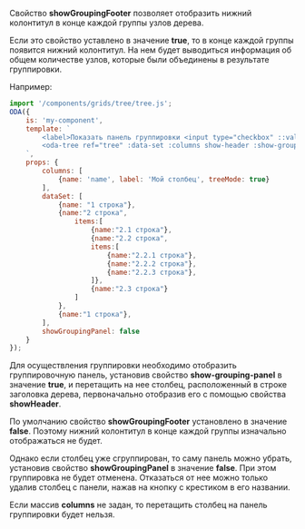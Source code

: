 Свойство **showGroupingFooter** позволяет отобразить нижний колонтитул в конце каждой группы узлов дерева.

Если это свойство уставлено в значение **true**, то в конце каждой группы появится нижний колонтитул. На нем будет выводиться информация об общем количестве узлов, которые были объединены в результате группировки.

Например:

```javascript _run_line_edit_loadoda_[my-component.js]_h=220_
import '/components/grids/tree/tree.js';
ODA({
    is: 'my-component',
    template: `
        <label>Показать панель группировки <input type="checkbox" ::value="showGroupingPanel" ></label>
        <oda-tree ref="tree" :data-set :columns show-header :show-grouping-panel></oda-tree>
    `,
    props: {
        columns: [
            {name: 'name', label: 'Мой столбец', treeMode: true}
        ],
        dataSet: [
            {name: "1 строка"},
            {name:"2 строка",
                items:[
                    {name:"2.1 строка"},
                    {name:"2.2 строка",
                    items:[
                        {name:"2.2.1 строка"},
                        {name:"2.2.2 строка"},
                        {name:"2.2.3 строка"},
                    ]},
                    {name:"2.3 строка"}
                ]
            },
            {name:"1 строка"},
        ],
        showGroupingPanel: false
    }
});
```

Для осуществления группировки необходимо отобразить группировочную панель, установив свойство **show-grouping-panel** в значение **true**, и перетащить на нее столбец, расположенный в строке заголовка дерева, первоначально отобразив его с помощью свойства **showHeader**.

По умолчанию свойство **showGroupingFooter** установлено в значение **false**. Поэтому нижний колонтитул в конце каждой группы изначально отображаться не будет.

Однако если столбец уже сгруппирован, то саму панель можно убрать, установив свойство **showGroupingPanel** в значение **false**. При этом группировка не будет отменена. Отказаться от нее можно только удалив столбец с панели, нажав на кнопку с крестиком в его названии.

Если массив **columns** не задан, то перетащить столбец на панель группировки будет нельзя.
